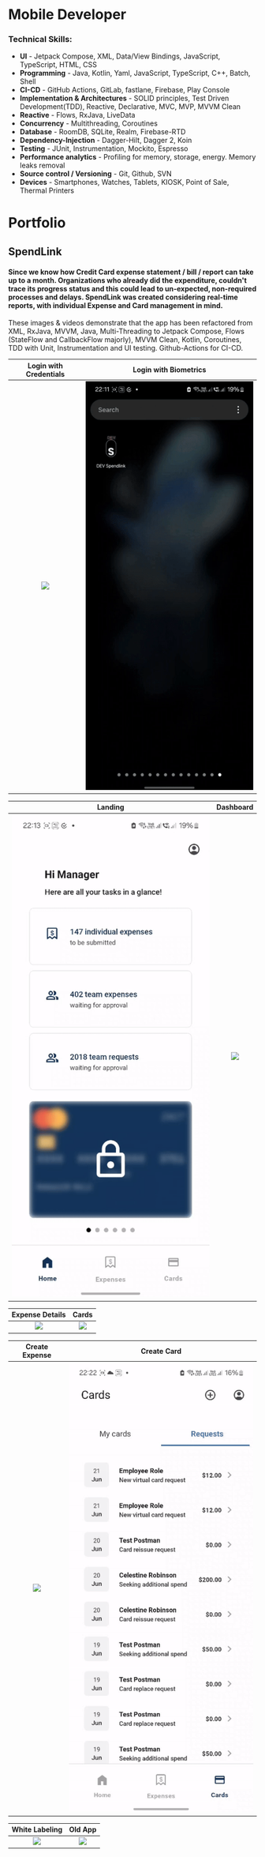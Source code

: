 # Mobile Developer

### Technical Skills:
 - **UI** - Jetpack Compose, XML, Data/View Bindings, JavaScript, TypeScript, HTML, CSS
 - **Programming** - Java, Kotlin, Yaml, JavaScript, TypeScript, C++, Batch, Shell
 - **CI-CD** - GitHub Actions, GitLab, fastlane, Firebase, Play Console
 - **Implementation & Architectures** - SOLID principles, Test Driven Development(TDD), Reactive, Declarative, MVC, MVP, MVVM Clean
 - **Reactive** - Flows, RxJava, LiveData
 - **Concurrency** - Multithreading, Coroutines
 - **Database** - RoomDB, SQLite, Realm, Firebase-RTD
 - **Dependency-Injection** - Dagger-Hilt, Dagger 2, Koin
 - **Testing** - JUnit, Instrumentation, Mockito, Espresso
 - **Performance analytics** - Profiling for memory, storage, energy. Memory leaks removal
 - **Source control / Versioning** - Git, Github, SVN
 - **Devices** - Smartphones, Watches, Tablets, KIOSK, Point of Sale, Thermal Printers
 
# Portfolio
## **SpendLink**

#### Since we know how Credit Card expense statement / bill / report can take up to a month. Organizations who already did the expenditure, couldn't trace its progress status and this could lead to un-expected, non-required processes and delays. SpendLink was created considering real-time reports, with individual Expense and Card management in mind.

These images & videos demonstrate that the app has been refactored from XML, RxJava, MVVM, Java, Multi-Threading to Jetpack Compose, Flows (StateFlow and CallbackFlow majorly), MVVM Clean, Kotlin, Coroutines, TDD with Unit, Instrumentation and UI testing. Github-Actions for CI-CD.


  Login with Credentials   |   Login with Biometrics                            
:-------------------------:|:-------------------------:
![](/assets/vid/Login_With_Credentials.gif) | ![](assets/vid/Login_With_Biometrics.gif)

  Landing   |   Dashboard                            
:----------:|:-------------:
![](/assets/vid/Landing.gif) | ![](assets/vid/Dashboard.gif)

  Expense Details   |   Cards                            
:------------------:|:--------:
![](/assets/vid/Expense_Details.gif) | ![](assets/vid/Cards.gif)

  Create Expense   |   Create Card                            
:-----------------:|:--------------:
![](/assets/vid/Create_Expense.gif) | ![](assets/vid/Create_Card.gif)

  White Labeling   |   Old App                            
:-----------------:|:----------:
![](/assets/vid/White-Labeling.gif) | ![](assets/vid/Old_App.gif)
